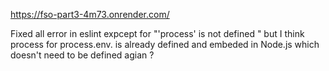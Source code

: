 https://fso-part3-4m73.onrender.com/

Fixed all error in eslint expcept for "'process' is not defined " 
but I think process for process.env. is already defined and embeded in Node.js which doesn't need to be defined agian ? 
